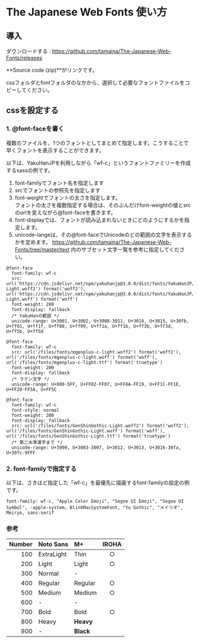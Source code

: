 # The Japanese Web Fonts 使い方

## 導入

ダウンロードする : https://github.com/tamaina/The-Japanese-Web-Fonts/releases

**Source code (zip)**がリンクです。

cssフォルダとfontフォルダのなかから、選択して必要なフォントファイルをコピーしてください。

## cssを設定する

### 1. @font-faceを書く

複数のファイルを、1つのフォントとしてまとめて指定します。こうすることで早くフォントを表示することができます。

以下は、YakuHanJPを利用しながら「wf-c」というフォントファミリーを作成するsassの例です。

1. font-familyでフォント名を指定します
2. srcでフォントの参照先を指定します
3. font-weightでフォントの太さを指定します。  
   フォントの太さを複数指定する場合は、そのぶんだけfont-weightの値とsrcのurlを変えながら@font-faceを書きます。
4. font-displayでは、フォントが読み込まれないときにどのようにするかを指定します。
5. unicode-langeは、その@font-faceでUnicodeのどの範囲の文字を表示するかを定めます。
   https://github.com/tamaina/The-Japanese-Web-Fonts/tree/master/text 内のサブセット文字一覧を参考に指定してください。

```
@font-face
  font-family: wf-c
  src: url('https://cdn.jsdelivr.net/npm/yakuhanjp@3.0.0/dist/fonts/YakuHanJP/YakuHanJP-Light.woff2') format('woff2'), url('https://cdn.jsdelivr.net/npm/yakuhanjp@3.0.0/dist/fonts/YakuHanJP/YakuHanJP-Light.woff') format('woff')
  font-weight: 200
  font-display: fallback
  /* YakuHanの範囲 */
  unicode-range: U+3001, U+3002, U+3008-3011, U+3014, U+3015, U+30fb, U+ff01, U+ff1f, U+ff08, U+ff09, U+ff1a, U+ff1b, U+ff3b, U+ff3d, U+ff5b, U+ff5d

@font-face
  font-family: wf-c
  src: url('/files/fonts/mgenplus-c-light.woff2') format('woff2'), url('/files/fonts/mgenplus-c-light.woff') format('woff'), url('/files/fonts/mgenplus-c-light.ttf') format('truetype')
  font-weight: 200
  font-display: fallback
  /* ラテン文字 */
  unicode-range: U+000-5FF, U+FF02-FF07, U+FF0A-FF19, U+FF1C-FF1E, U+FF20-FF5A, U+FF5C

@font-face
  font-family: wf-c
  font-style: normal
  font-weight: 200
  font-display: fallback 
  src: url('/files/fonts/GenShinGothic-Light.woff2') format('woff2'), url('/files/fonts/GenShinGothic-Light.woff') format('woff'), url('/files/fonts/GenShinGothic-Light.ttf') format('truetype')
  /* 第二水準漢字まで */
  unicode-range: U+3000, U+3003-3007, U+3012, U+3013, U+3016-30fa, U+30fc-9FFF
```

### 2. font-familyで指定する
以下は、さきほど指定した「wf-c」を最優先に描画するfont-familyの設定の例です。

```
font-family: wf-c, "Apple Color Emoji", "Segoe UI Emoji", "Segoe UI Symbol", -apple-system, BlinkMacSystemFont, "Yu Gothic", "メイリオ", Meiryo, sans-serif
```

### 参考

|Number|Noto Sans  |M+       |IROHA|
|-----:|:----------|:--------|:---:|
|100   |ExtraLight |Thin     |○   |
|200   |Light      |Light    |○   |
|300   |Normal     |-        |     |
|400   |Regular    |Regular  |○   |
|500   |Medium     |Medium   |○   |
|600   |-          |-        |     |
|700   |Bold       |Bold     |○   |
|800   |Heavy      |**Heavy**|     |
|900   |-          |**Black**|     |